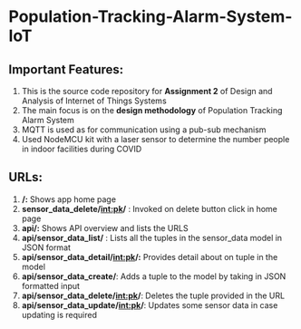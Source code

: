 # Population-Tracking-Alarm-System-IoT

## Important Features:

1. This is the source code repository for **Assignment 2** of Design and Analysis of Internet of Things Systems
2. The main focus is on the **design methodology** of Population Tracking Alarm System
3. MQTT is used as for communication using a pub-sub mechanism
4. Used NodeMCU kit with a laser sensor to determine the number people in indoor facilities during COVID

## URLs:

1. **/:** Shows app home page
2. **sensor_data_delete/<int:pk>/** : Invoked on delete button click in home page
3. **api/:** Shows API overview and lists the URLS
4. **api/sensor_data_list/** : Lists all the tuples in the sensor_data model in JSON format
5. **api/sensor_data_detail/<int:pk>/:** Provides detail about on tuple in the model
6. **api/sensor_data_create/**: Adds a tuple to the model by taking in JSON formatted input
7. **api/sensor_data_delete/<int:pk>/**: Deletes the tuple provided in the URL
8. **api/sensor_data_update/<int:pk>/**: Updates some sensor data in case updating is required
